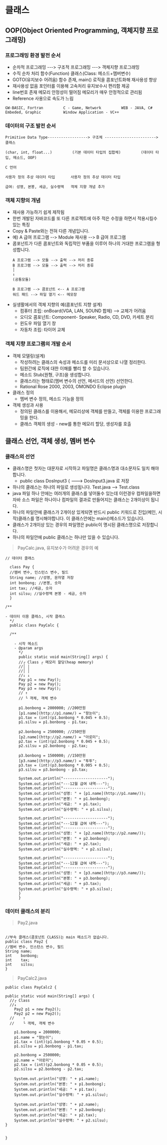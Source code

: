 # 클래스

## OOP(Object Oriented Programming, 객체지향 프로그래밍)

### 프로그래밍 환경 발전 순서

- 순차적 프로그래밍 ---> 구조적 프로그래밍 ---> 객체지향 프로그래밍   
- 수직 순차 처리 함수(Function) 클래스(Class: 메소드+멤버변수)  
- GOTO(유지보수 어려움) 함수 존재, main() 로직을 콤포넌트화해 재사용성 향상  
- 재사용성 없음 포인터를 이용해 고속처리 유지보수시 편리함 제공  
- line번호 존재 메모리 안정성이 떨어짐 메모리가 매우 안정적으로 관리됨  
- Reference 사용으로 속도가 느림

```
GW-BASIC, Fortran         C - Game, Network         WEB - JAVA, C#
Embeded, Graphic          Window Application - VC++
```


### 데이터의 구조 발전 순서  

```
Primitive Data Type------------------> 구조체 -----------------------> 클래스  

(char, int, float...)         (기본 데이터 타입의 집합체)         (데이터 타입, 메소드, OOP)

C 언어

사용자 정의 추상 데이터 타입       사용자 정의 추상 데이터 타입

급여: 성명, 본봉, 세금, 실수령액   객체 지향 개념 추가
```

### 객체 지향의 개념

- 재사용 가능하기 쉽게 제작됨   
- 한번 개발된 자바코드를 또 다른 프로젝트에 아주 적은 수정을 하면서 적용시킬수 있는 특징  
- Copy & Paste와는 전혀 다른 개념입니다.  
- 예) A 급여 프로그램 --> Module 재사용 --> B 급여 프로그램
- 콤포넌트가 다른 콤포넌트와 독립적인 부품을 이루어 하나의 거대한 프로그램을 형성합니다.
  ```
  A 프로그램 --> 모듈 --> 출력 --> 처리 종류
  B 프로그램 --> 모듈 --> 출력 --> 처리 종류  
  │  
  ↓
  (공통모듈)
  
  B 프로그램 --> 콤포넌트 <-- A 프로그램
  워드 패드 --> 파일 열기 <-- 메모장
  ```
- 실생활에서의 객체 지향의 예(콤포넌트 지향 설계)
  - 컴퓨터 조립: onBoard(VGA, LAN, SOUND 합체) --> 교체가 어려움
  - 오디오 콤포넌트: Component- Speaker, Radio, CD, DVD, 카세트 분리
  - 윈도우 파일 열기 창
  - 자동차 조립: 타이어 교체
### 객체 지향 프로그램의 개발 순서
- 객체 모델링(설계)
  - 작성하려는 클래스의 속성과 메소드를 미리 문서상으로 나열 정리한다.
  - 팀원간에 로직에 대한 이해를 빨리 할 수 있습니다.
  - 메소드 Stub(원형, 구조)을 생성합니다.
  - 클래스라는 형태로(멤버 변수의 선언, 메서드의 선언) 선언한다.
  - Rational Rose 2000, 2003, OMONDO Eclipse plugin
- 클래스 정의
  - 멤버 변수 정의, 메소드 기능을 정의
- 객체 생성과 사용
  - 정의된 클래스를 이용해서, 메모리상에 객체를 만들고, 객체를 이용한 프로그래밍을 한다.
  - 클래스 객체의 생성 - new를 통한 메모리 할당, 생성자를 호출

## 클래스 선언, 객체 생성, 멤버 변수

### 클래스의 선언

- 클래스명은 첫자는 대문자로 시작하고 파일명은 클래스명과 대소문자도 일치 해야 합니다.
  - public class DosInput3 { ---> DosInput3.java 로 저장
- 하나의 클래스는 하나의 파일로 생성됩니다. Test.java --> Test.class
- java 파일 하나 안에는 여러개의 클래스를 넣어둘수 있는데 이런경우 컴파일을하면 자바 소스 파일은 하나이나 컴파일의 결과로 만들어지는 클래스는 2개이상이 됩니다.
- 하나의 파일안에 클래스가 2개이상 있게되면 반드시 public 키워드로 진입(메인, 시작)클래스를 명시해야합니다. 이 클래스안에는 main()메소드가 있습니다.
- 클래스가 2개이상 있는 경우의 파일명은 public이 명시된 클래스명으로 저장합니다.
- 하나의 파일안에 public 클래스는 하나만 있을 수 있습니다.

> PayCalc.java, 유지보수가 어려운 경우의 예
```
// 데이터 클래스
  
  class Pay {
  //멤버 변수, 인스턴스 변수, 필드
  String name; //성명, 문자열 저장
  int bonbong; //본봉, 숫자
  int tax; //세금, 숫자
  int silsu; //실수령액 본봉 - 세금, 숫자
  }

/**

- 데이터 이용 클래스, 시작 클래스
  */
  public class PayCalc {

  /**

    - 시작 메소드
    - @param args
      */
      public static void main(String[] args) {
      //┌ Class ┌ 메모리 할당(heap memory)
      //│ │
      //│ │
      //↓ ↓
      Pay p1 = new Pay();
      Pay p2 = new Pay();
      Pay p3 = new Pay();
      // ↑
      // └ 객체, 객체 변수

      p1.bonbong = 2000000; //200만원
      [p1.name](http://p1.name/) = "왕눈이";
      p1.tax = (int)(p1.bonbong * 0.045 + 0.5);
      p1.silsu = p1.bonbong - p1.tax;

      p2.bonbong = 2500000; //250만원
      [p2.name](http://p2.name/) = "아로미";
      p2.tax = (int)(p2.bonbong * 0.045 + 0.5);
      p2.silsu = p2.bonbong - p2.tax;

      p3.bonbong = 1500000; //150만원
      [p3.name](http://p3.name/) = "투투";
      p3.tax = (int)(p3.bonbong * 0.005 + 0.5);
      p3.silsu = p3.bonbong - p3.tax;

      System.out.println("--------------------");
      System.out.println("---12월 급여 내역---");
      System.out.println("--------------------");
      System.out.println("성명: " + [p1.name](http://p1.name/));
      System.out.println("본봉: " + p1.bonbong);
      System.out.println("세금: " + p1.tax);
      System.out.println("실수령액: " + p1.silsu);

      System.out.println("--------------------");
      System.out.println("---12월 급여 내역---");
      System.out.println("--------------------");
      System.out.println("성명: " + [p2.name](http://p2.name/));
      System.out.println("본봉: " + p2.bonbong);
      System.out.println("세금: " + p2.tax);
      System.out.println("실수령액: " + p2.silsu);

      System.out.println("--------------------");
      System.out.println("---12월 급여 내역---");
      System.out.println("--------------------");
      System.out.println("성명: " + [p3.name](http://p3.name/));
      System.out.println("본봉: " + p3.bonbong);
      System.out.println("세금: " + p3.tax);
      System.out.println("실수령액: " + p3.silsu);
      }
      }

```

### 데이터 클래스의 분리

> Pay2.java
```

//부속 클래스(콤포넌트 CLASS)는 main 메소드가 없습니다.
public class Pay2 {
//멤버 변수, 인스턴스 변수, 필드
String name;
int    bonbong;
int    tax;
int    silsu;
}

```

> PayCalc2.java

```
public class PayCalc2 {

public static void main(String[] args) {
  //┌ Class
  //↓
    Pay2 p1 = new Pay2();
    Pay2 p2 = new Pay2();
  //    ↑
  //    └ 객체, 객체 변수

    p1.bonbong = 2000000;
    p1.name = "왕눈이";
    p1.tax = (int)(p1.bonbong * 0.05 + 0.5);
    p1.silsu = p1.bonbong - p1.tax;

    p2.bonbong = 2500000;
    p2.name = "아로미";
    p2.tax = (int)(p2.bonbong * 0.05 + 0.5);
    p2.silsu = p2.bonbong - p2.tax;

    System.out.println("성명: " + p1.name);
    System.out.println("본봉: " + p1.bonbong);
    System.out.println("세금: " + p1.tax);
    System.out.println("실수령액: " + p1.silsu);

    System.out.println("성명: " + p2.name);
    System.out.println("본봉: " + p2.bonbong);
    System.out.println("세금: " + p2.tax);
    System.out.println("실수령액: " + p2.silsu);
}


}
```
